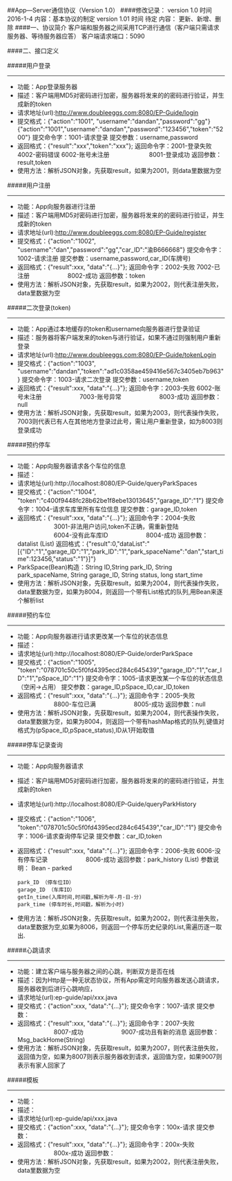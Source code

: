 ##App—Server通信协议（Version 1.0）
####修改记录：
	version 1.0  时间 2016-1-4 内容：基本协议的制定
    version 1.01 时间 待定 内容： 更新、新增、删除
####一、协议简介
	客户端和服务器之间采用TCP进行通信（客户端只需请求服务器、等待服务器应答）
	客户端请求端口：5090

####二、接口定义

#####用户登录
_ _ _

- 功能：App登录服务器
- 描述：客户端用MD5对密码进行加密，服务器将发来的的密码进行验证，并生成新的token
- 请求地址(url):http://www.doubleeggs.com:8080/EP-Guide/login
- 提交格式：{"action":"1001", "username":"dandan","password":"gg"}
  {"action":"1001","username":"dandan","password":"123456","token":"5200"}
  提交命令字：1001-请求登录
  提交参数：username,password
- 返回格式：{"result":"xxx","token":"xxx"};
  返回命令字：2001-登录失败
  			4002-密码错误
  			6002-账号未注册
　　　　　　  8001-登录成功
  返回参数：result,token
- 使用方法：解析JSON对象，先获取result，如果为2001，则data里数据为空

#####用户注册
_ _ _

- 功能：App向服务器进行注册
- 描述：客户端用MD5对密码进行加密，服务器将发来的的密码进行验证，并生成新的token
- 请求地址(url):http://www.doubleeggs.com:8080/EP-Guide/register
- 提交格式：{"action":"1002", "username":"dan","password":"gg","car_ID":"渝B666668"}
  提交命令字：1002-请求注册
  提交参数：username,password,car_ID(车牌号)
- 返回格式：{"result":xxx, "data":"{…}"};
  返回命令字：2002-失败
  		  7002-已注册
　　　　　　8002-成功
  返回参数：token
- 使用方法：解析JSON对象，先获取result，如果为2002，则代表注册失败，data里数据为空

#####二次登录(token)
_ _ _

- 功能：App通过本地缓存的token和username向服务器进行登录验证
- 描述：服务器将客户端发来的token与进行验证，如果不通过则强制用户重新登录
- 请求地址(url):http://www.doubleeggs.com:8080/EP-Guide/tokenLogin
- 提交格式：{"action":"1003", "username":"dandan","token":"ad1c0358ae459416e567c3405eb7b963"}
  提交命令字：1003-请求二次登录
  提交参数：username,token
- 返回格式：{"result":xxx, "data":"{…}"};
  返回命令字：2003-失败
  		  6002-账号未注册
　　　　　　7003-账号异常
　　　　　　8003-成功
  返回参数：null
- 使用方法：解析JSON对象，先获取result，如果为2003，则代表操作失败，7003则代表已有人在其他地方登录过此号，需让用户重新登录，如为8003则登录成功

#####预约停车
_ _ _

- 功能：App向服务器请求各个车位的信息
- 描述：
- 请求地址(url):http://localhost:8080/EP-Guide/queryParkSpaces
- 提交格式：{"action":"1004", "token":"c400f9448fc28b62be1f8ebe13013645","garage_ID":"1"}
  提交命令字：1004-请求车库里所有车位信息
  提交参数：garage_ID,token
- 返回格式：{"result":xxx, "data":"{…}"};
  返回命令字：2004-失败
  　　　　　　3001-非法用户访问,token不正确，需重新登陆
  　　　　　　6004-没有此车库ID
　　　　　　8004-成功
  返回参数：datalist (List<bean>)
  返回格式：{"result":0,"dataList":"[{\"ID\":\"1\",\"garage_ID\":\"1\",\"park_ID\":\"1\",\"park_spaceName\":\"dan\",\"start_time\":123456,\"status\":\"1\"}]"}
- ParkSpace(Bean)构造：String ID,String park_ID, String park_spaceName, String garage_ID, String status, long start_time
- 使用方法：解析JSON对象，先获取result，如果为2004，则代表操作失败，data里数据为空，如果为8004，则返回一个带有List<bean>格式的队列,用Bean来逐个解析list

#####预约车位
_ _ _

- 功能：App向服务器进行请求更改某一个车位的状态信息
- 描述：
- 请求地址(url):http://localhost:8080/EP-Guide/orderParkSpace
- 提交格式：{"action":"1005", "token":"078701c50c5f0fd4395ecd284c645439","garage_ID":"1","car_ID":"1","pSpace_ID":"1"}
  提交命令字：1005-请求更改某一个车位的状态信息（空闲->占用）
  提交参数：garage_ID,pSpace_ID,car_ID,token
- 返回格式：{"result":xxx, "data":"{…}"};
  返回命令字：2005-失败
　　　　　　8800-车位已满
　　　　　　8005-成功
  返回参数：null
- 使用方法：解析JSON对象，先获取result，如果为2004，则代表操作失败，data里数据为空，如果为8004，则返回一个带有hashMap格式的队列,键值对格式为(pSpace_ID,pSpace_status),ID从1开始取值

#####停车记录查询
_ _ _

- 功能：App向服务器请求
- 描述：客户端用MD5对密码进行加密，服务器将发来的的密码进行验证，并生成新的token
- 请求地址(url):http://localhost:8080/EP-Guide/queryParkHistory
- 提交格式：{"action":"1006", "token":"078701c50c5f0fd4395ecd284c645439","car_ID":"1"}
  提交命令字：1006-请求查询停车记录
  提交参数：car_ID,token
- 返回格式：{"result":xxx, "data":"{…}"};
  返回命令字：2006-失败
  			6006-没有停车记录
　　　　　　8006-成功
  返回参数：park_history (List<Bean>)
  参数说明：
  Bean - parked
	```
	park_ID （停车位ID）
	garage_ID （车库ID）
	getIn_time(入库时间,时间戳,解析为年-月-日-分)
	park_time (停车时长,时间戳，解析为小时)
	```

- 使用方法：解析JSON对象，先获取result，如果为2002，则代表注册失败，data里数据为空,如果为8006，则返回一个停车历史纪录的List,需遍历逐一取出.

#####心跳请求
_ _ _

- 功能：建立客户端与服务器之间的心跳，判断双方是否在线
- 描述：因为Http是一种无状态协议，所有App需定时向服务器发送心跳请求，服务器收到后进行心跳响应，
- 请求地址(url):ep-guide/api/xxx.java
- 提交格式：{"action":xxx, "data":"{...}"};
  提交命令字：1007-请求
  提交参数：
- 返回格式：{"result":xxx, "data":"{…}"};
  返回命令字：2007-失败
　　　　　　8007-成功
　　　　　　9007-成功且有新的消息
  返回参数：Msg_backHome(String)
- 使用方法：解析JSON对象，先获取result，如果为2007，则代表注册失败，返回值为空，如果为8007则表示服务器收到请求，返回值为空，如果9007则表示有家人回家了

#####模板
_ _ _

- 功能：
- 描述：
- 请求地址(url):ep-guide/api/xxx.java
- 提交格式：{"action":xxx, "data":"{...}"};
  提交命令字：100x-请求
  提交参数：
- 返回格式：{"result":xxx, "data":"{…}"};
  返回命令字：200x-失败
　　　　　　800x-成功
  返回参数：
- 使用方法：解析JSON对象，先获取result，如果为2002，则代表注册失败，data里数据为空